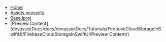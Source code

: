 <!-- docs/_sidebar.md -->
- [Home](/)
- [Assets.xcassets](devassistDocs/docs/devassistDocs/Tutorials/FirebaseCloudStorageInSwiftUI/FirebaseCloudStorageInSwiftUI/Assets.xcassets/)
- [Base.lproj](devassistDocs/docs/devassistDocs/Tutorials/FirebaseCloudStorageInSwiftUI/FirebaseCloudStorageInSwiftUI/Base.lproj/)
- [Preview Content](devassistDocs/docs/devassistDocs/Tutorials/FirebaseCloudStorageInSwiftUI/FirebaseCloudStorageInSwiftUI/Preview Content/)